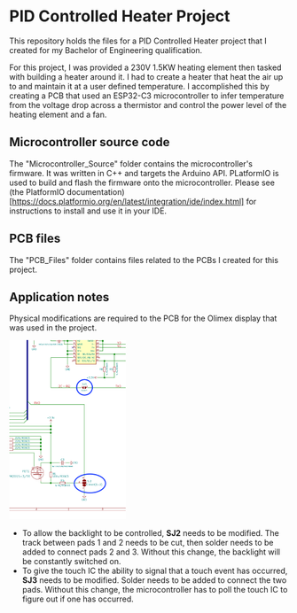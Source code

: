 # PID Controlled Heater Project

This repository holds the files for a PID Controlled Heater project that I created for my Bachelor of Engineering qualification.

For this project, I was provided a 230V 1.5KW heating element then tasked with building a heater around it. I had to create a heater that heat the air up to and maintain it at a user defined temperature. I accomplished this by creating a PCB that used an ESP32-C3 microcontroller to infer temperature from the voltage drop across a thermistor and control the power level of the heating element and a fan.

## Microcontroller source code
The "Microcontroller_Source" folder contains the microcontroller's firmware. It was written in C++ and targets the Arduino API. PLatformIO is used to build and flash the firmware onto the microcontroller. Please see (the PlatformIO documentation)[https://docs.platformio.org/en/latest/integration/ide/index.html] for instructions to install and use it in your IDE.

## PCB files
The "PCB_Files" folder contains files related to the PCBs I created for this project. 

## Application notes
Physical modifications are required to the PCB for the Olimex display that was used in the project.

<img alt="Display jumpers" src="https://raw.githubusercontent.com/XJDHDR/PID_Controlled_Heater_Project/refs/heads/main/Olimex_Display_jumpers.png" width="210" height="323">

- To allow the backlight to be controlled, **SJ2** needs to be modified. The track between pads 1 and 2 needs to be cut, then solder needs to be added to connect pads 2 and 3. Without this change, the backlight will be constantly switched on.
- To give the touch IC the ability to signal that a touch event has occurred, **SJ3** needs to be modified. Solder needs to be added to connect the two pads. Without this change, the microcontroller has to poll the touch IC to figure out if one has occurred.
